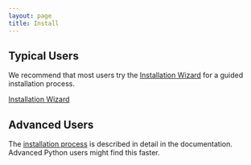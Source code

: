 ```yaml
---
layout: page
title: Install
---
```


## Typical Users

We recommend that most users try the [Installation Wizard](/wizards/install) for a guided installation process.

<a class="button" href="/wizards/install/">Installation Wizard</a>

## Advanced Users

The [installation process](http://gthnk.readthedocs.io/en/latest/intro/installation.html) is described in detail in the documentation. Advanced Python users might find this faster.
